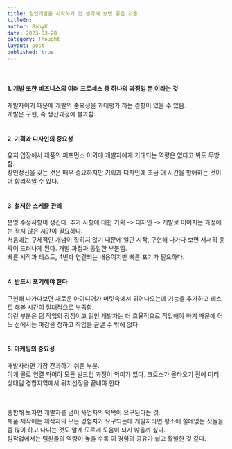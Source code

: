```yaml
---
title: 일인개발을 시작하기 전 생각해 보면 좋은 것들
titleEn:
author: BabyK
date: 2023-03-28
category: Thought
layout: post
published: true
---
```

<br>

#### 1. 개발 또한 비즈니스의 여러 프로세스 중 하나의 과정일 뿐 이라는 것
   개발자이기 때문에 개발의 중요성을 과대평가 하는 경향이 있을 수 있음.  
   개발은 구현, 즉 생산과정에 불과함.  
<br>

#### 2. 기획과 디자인의 중요성  
   유저 입장에서 제품의 퍼포먼스 이외에 개발자에게 기대되는 역량은 없다고 봐도 무방함.  
   장인정신을 갖는 것은 매우 중요하지만 기획과 디자인에 조금 더 시간을 할애하는 것이 더 합리적일 수 있다.  
<br>

#### 3. 철저한 스케줄 관리  
   분명 수정사항이 생긴다. 추가 사항에 대한 기획 -> 디자인 -> 개발로 이어지는 과정에는 적지 않은 시간이 필요하다.  
   처음에는 구체적인 개념이 잡히지 않기 때문에 일단 시작, 구현해 나가다 보면 서서히 윤곽이 드러나게 된다. 개발 과정과 동일한 부분임.  
   빠른 시작과 테스트, 4번과 연결되는 내용이지만 빠른 포기가 필요하다.  
<br>

#### 4. 반드시 포기해야 한다  
   구현해 나가다보면 새로운 아이디어가 머릿속에서 튀어나오는데 기능을 추가하고 테스트 해볼 시간이 절대적으로 부족함.  
   이런 부분은 팀 작업의 장점이고 일인 개발자는 더 효율적으로 작업해야 하기 때문에 어느 선에서는 마감을 정하고 작업을 끝낼 수 밖에 없다.  
<br>

#### 5. 마케팅의 중요성   
   개발자라면 가장 간과하기 쉬운 부분.  
   이게 골로 연결 되어야 모든 빌드업 과정이 의미가 있다. 크로스가 올라오기 전에 미리 상대팀 경합지역에서 위치선정을 끝내야 한다.  
<br>
<br>

종합해 보자면 개발자를 넘어 사업자의 덕목이 요구된다는 것.  
제품 제작에는 제작자의 모든 경험치가 요구되는데 개발자라면 평소에 쓸데없는 짓들을 좀 많이 하고 다니는 것도 알게 모르게 도움이 되지 않을까 싶다.  
팀작업에서는 팀원들의 역량이 높을 수록 이 경험의 공유가 쉽고 활발한 것 같다.  